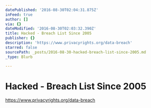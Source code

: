 ```yaml
---
datePublished: '2016-08-30T02:04:31.875Z'
inFeed: true
author: []
via: {}
dateModified: '2016-08-30T02:03:32.390Z'
title: Hacked - Breach List Since 2005
publisher: {}
description: 'https://www.privacyrights.org/data-breach'
starred: false
sourcePath: _posts/2016-08-30-hacked-breach-list-since-2005.md
_type: Blurb

---
```

# Hacked - Breach List Since 2005

https://www.privacyrights.org/data-breach